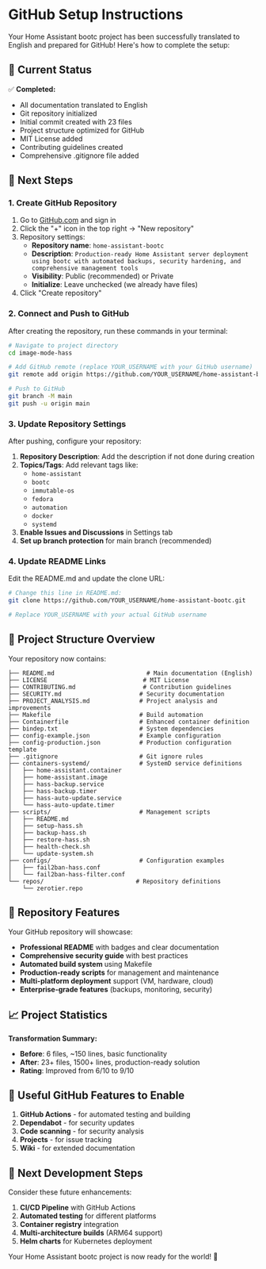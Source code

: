 # GitHub Setup Instructions

Your Home Assistant bootc project has been successfully translated to English and prepared for GitHub! Here's how to complete the setup:

## 🎯 Current Status

✅ **Completed:**
- All documentation translated to English
- Git repository initialized
- Initial commit created with 23 files
- Project structure optimized for GitHub
- MIT License added
- Contributing guidelines created
- Comprehensive .gitignore file added

## 🚀 Next Steps

### 1. Create GitHub Repository

1. Go to [GitHub.com](https://github.com) and sign in
2. Click the "+" icon in the top right → "New repository"
3. Repository settings:
   - **Repository name**: `home-assistant-bootc`
   - **Description**: `Production-ready Home Assistant server deployment using bootc with automated backups, security hardening, and comprehensive management tools`
   - **Visibility**: Public (recommended) or Private
   - **Initialize**: Leave unchecked (we already have files)
4. Click "Create repository"

### 2. Connect and Push to GitHub

After creating the repository, run these commands in your terminal:

```bash
# Navigate to project directory
cd image-mode-hass

# Add GitHub remote (replace YOUR_USERNAME with your GitHub username)
git remote add origin https://github.com/YOUR_USERNAME/home-assistant-bootc.git

# Push to GitHub
git branch -M main
git push -u origin main
```

### 3. Update Repository Settings

After pushing, configure your repository:

1. **Repository Description**: Add the description if not done during creation
2. **Topics/Tags**: Add relevant tags like:
   - `home-assistant`
   - `bootc`
   - `immutable-os`
   - `fedora`
   - `automation`
   - `docker`
   - `systemd`
3. **Enable Issues and Discussions** in Settings tab
4. **Set up branch protection** for main branch (recommended)

### 4. Update README Links

Edit the README.md and update the clone URL:
```bash
# Change this line in README.md:
git clone https://github.com/YOUR_USERNAME/home-assistant-bootc.git

# Replace YOUR_USERNAME with your actual GitHub username
```

## 📁 Project Structure Overview

Your repository now contains:

```
├── README.md                          # Main documentation (English)
├── LICENSE                           # MIT License
├── CONTRIBUTING.md                   # Contribution guidelines
├── SECURITY.md                      # Security documentation
├── PROJECT_ANALYSIS.md              # Project analysis and improvements
├── Makefile                         # Build automation
├── Containerfile                    # Enhanced container definition
├── bindep.txt                       # System dependencies
├── config-example.json              # Example configuration
├── config-production.json           # Production configuration template
├── .gitignore                       # Git ignore rules
├── containers-systemd/              # SystemD service definitions
│   ├── home-assistant.container
│   ├── home-assistant.image
│   ├── hass-backup.service
│   ├── hass-backup.timer
│   ├── hass-auto-update.service
│   └── hass-auto-update.timer
├── scripts/                         # Management scripts
│   ├── README.md
│   ├── setup-hass.sh
│   ├── backup-hass.sh
│   ├── restore-hass.sh
│   ├── health-check.sh
│   └── update-system.sh
├── configs/                         # Configuration examples
│   ├── fail2ban-hass.conf
│   └── fail2ban-hass-filter.conf
└── repos/                          # Repository definitions
    └── zerotier.repo
```

## 🎉 Repository Features

Your GitHub repository will showcase:

- **Professional README** with badges and clear documentation
- **Comprehensive security guide** with best practices
- **Automated build system** using Makefile
- **Production-ready scripts** for management and maintenance
- **Multi-platform deployment** support (VM, hardware, cloud)
- **Enterprise-grade features** (backups, monitoring, security)

## 📈 Project Statistics

**Transformation Summary:**
- **Before**: 6 files, ~150 lines, basic functionality
- **After**: 23+ files, 1500+ lines, production-ready solution
- **Rating**: Improved from 6/10 to 9/10

## 🔗 Useful GitHub Features to Enable

1. **GitHub Actions** - for automated testing and building
2. **Dependabot** - for security updates
3. **Code scanning** - for security analysis
4. **Projects** - for issue tracking
5. **Wiki** - for extended documentation

## 🎯 Next Development Steps

Consider these future enhancements:
1. **CI/CD Pipeline** with GitHub Actions
2. **Automated testing** for different platforms
3. **Container registry** integration
4. **Multi-architecture builds** (ARM64 support)
5. **Helm charts** for Kubernetes deployment

Your Home Assistant bootc project is now ready for the world! 🚀